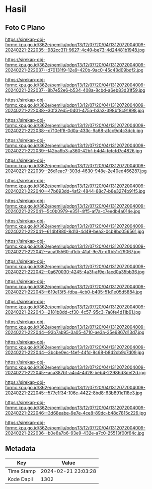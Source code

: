 # Hasil

## Foto C Plano

https://sirekap-obj-formc.kpu.go.id/362e/pemilu/pdpr/13/12/07/20/04/1312072004009-20240221-222035--982cc311-9627-4c40-be73-4d24481b1948.jpg

https://sirekap-obj-formc.kpu.go.id/362e/pemilu/pdpr/13/12/07/20/04/1312072004009-20240221-222037--d70131f9-12e9-420b-9ac0-45c43d09bdf2.jpg

https://sirekap-obj-formc.kpu.go.id/362e/pemilu/pdpr/13/12/07/20/04/1312072004009-20240221-222037--8b7e52e6-b534-408a-8cbd-a6eb83d31f59.jpg

https://sirekap-obj-formc.kpu.go.id/362e/pemilu/pdpr/13/12/07/20/04/1312072004009-20240221-222038--30f32ed5-0401-475a-b3a3-398bf8c91898.jpg

https://sirekap-obj-formc.kpu.go.id/362e/pemilu/pdpr/13/12/07/20/04/1312072004009-20240221-222038--c710eff8-0d0a-433c-9a68-a1cc9d4c3dcb.jpg

https://sirekap-obj-formc.kpu.go.id/362e/pemilu/pdpr/13/12/07/20/04/1312072004009-20240221-222039--f42ba9b3-a360-42bf-b4d4-fefcfd7c4826.jpg

https://sirekap-obj-formc.kpu.go.id/362e/pemilu/pdpr/13/12/07/20/04/1312072004009-20240221-222039--26d1eac7-303d-4630-948e-2e40ed466287.jpg

https://sirekap-obj-formc.kpu.go.id/362e/pemilu/pdpr/13/12/07/20/04/1312072004009-20240221-222040--47b693dd-4af2-4844-88c7-b8e3274b91f5.jpg

https://sirekap-obj-formc.kpu.go.id/362e/pemilu/pdpr/13/12/07/20/04/1312072004009-20240221-222041--5c0b0979-e351-4ff5-af7a-c7eedb4a014e.jpg

https://sirekap-obj-formc.kpu.go.id/362e/pemilu/pdpr/13/12/07/20/04/1312072004009-20240221-222041--614bf880-8d13-4d49-bea3-0cb8bc056561.jpg

https://sirekap-obj-formc.kpu.go.id/362e/pemilu/pdpr/13/12/07/20/04/1312072004009-20240221-222042--aca05560-d1cb-41af-9e7b-dffb51c29067.jpg

https://sirekap-obj-formc.kpu.go.id/362e/pemilu/pdpr/13/12/07/20/04/1312072004009-20240221-222042--0a670030-4245-4a3f-af9e-1acd0a35bb36.jpg

https://sirekap-obj-formc.kpu.go.id/362e/pemilu/pdpr/13/12/07/20/04/1312072004009-20240221-222043--619e13f5-fdba-4cb0-b405-51d1e05d5884.jpg

https://sirekap-obj-formc.kpu.go.id/362e/pemilu/pdpr/13/12/07/20/04/1312072004009-20240221-222043--2181b8dd-cf30-4c57-95c3-7a8fe4d11b61.jpg

https://sirekap-obj-formc.kpu.go.id/362e/pemilu/pdpr/13/12/07/20/04/1312072004009-20240221-222044--93b7ab95-3a05-4710-ae3a-35e6867d13d7.jpg

https://sirekap-obj-formc.kpu.go.id/362e/pemilu/pdpr/13/12/07/20/04/1312072004009-20240221-222044--3bcbe0ec-f4ef-44fd-8c68-b8d2cb9c7d09.jpg

https://sirekap-obj-formc.kpu.go.id/362e/pemilu/pdpr/13/12/07/20/04/1312072004009-20240221-222045--aca387b1-a4c4-4d28-beb4-22986d3def2d.jpg

https://sirekap-obj-formc.kpu.go.id/362e/pemilu/pdpr/13/12/07/20/04/1312072004009-20240221-222045--577e1f34-106c-4422-8bd8-63b891e118e3.jpg

https://sirekap-obj-formc.kpu.go.id/362e/pemilu/pdpr/13/12/07/20/04/1312072004009-20240221-222046--3d68eabe-9e7e-4ce8-89dc-b48c7815c229.jpg

https://sirekap-obj-formc.kpu.go.id/362e/pemilu/pdpr/13/12/07/20/04/1312072004009-20240221-222036--b0e6a7b6-93e9-432e-a7c0-25513f00f64c.jpg


## Metadata

| Key        | Value               |
| ---------- | ------------------- |
| Time Stamp | 2024-02-21 23:03:28 |
| Kode Dapil | 1302                |



